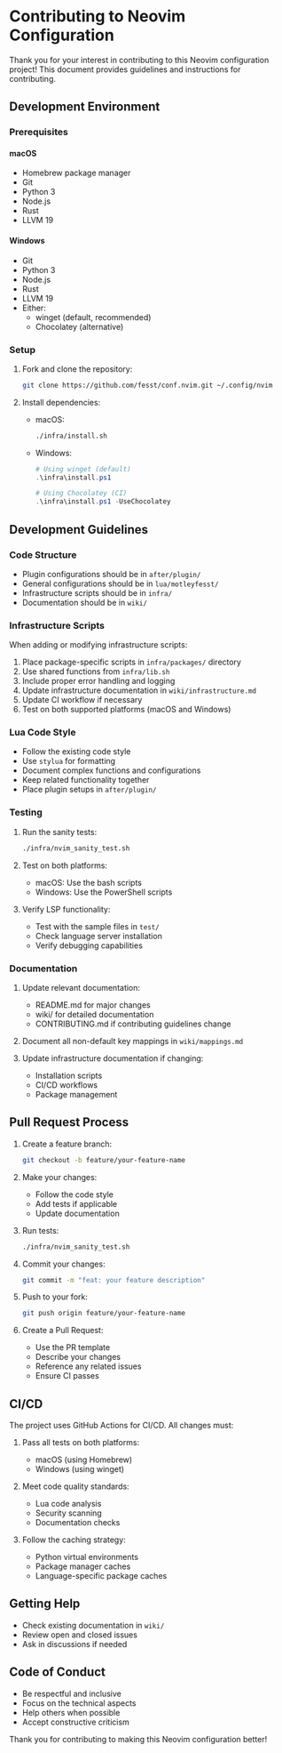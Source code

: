 # Contributing to Neovim Configuration

Thank you for your interest in contributing to this Neovim configuration project! This document provides guidelines and instructions for contributing.

## Development Environment

### Prerequisites

#### macOS

- Homebrew package manager
- Git
- Python 3
- Node.js
- Rust
- LLVM 19

#### Windows

- Git
- Python 3
- Node.js
- Rust
- LLVM 19
- Either:
  - winget (default, recommended)
  - Chocolatey (alternative)

### Setup

1. Fork and clone the repository:

   ```bash
   git clone https://github.com/fesst/conf.nvim.git ~/.config/nvim
   ```

2. Install dependencies:
   - macOS:

     ```zsh
     ./infra/install.sh
     ```

   - Windows:

     ```powershell
     # Using winget (default)
     .\infra\install.ps1

     # Using Chocolatey (CI)
     .\infra\install.ps1 -UseChocolatey
     ```

## Development Guidelines

### Code Structure

- Plugin configurations should be in `after/plugin/`
- General configurations should be in `lua/motleyfesst/`
- Infrastructure scripts should be in `infra/`
- Documentation should be in `wiki/`

### Infrastructure Scripts

When adding or modifying infrastructure scripts:

1. Place package-specific scripts in `infra/packages/` directory
2. Use shared functions from `infra/lib.sh`
3. Include proper error handling and logging
4. Update infrastructure documentation in `wiki/infrastructure.md`
5. Update CI workflow if necessary
6. Test on both supported platforms (macOS and Windows)

### Lua Code Style

- Follow the existing code style
- Use `stylua` for formatting
- Document complex functions and configurations
- Keep related functionality together
- Place plugin setups in `after/plugin/`

### Testing

1. Run the sanity tests:

   ```bash
   ./infra/nvim_sanity_test.sh
   ```

2. Test on both platforms:
   - macOS: Use the bash scripts
   - Windows: Use the PowerShell scripts

3. Verify LSP functionality:
   - Test with the sample files in `test/`
   - Check language server installation
   - Verify debugging capabilities

### Documentation

1. Update relevant documentation:
   - README.md for major changes
   - wiki/ for detailed documentation
   - CONTRIBUTING.md if contributing guidelines change

2. Document all non-default key mappings in `wiki/mappings.md`

3. Update infrastructure documentation if changing:
   - Installation scripts
   - CI/CD workflows
   - Package management

## Pull Request Process

1. Create a feature branch:

   ```bash
   git checkout -b feature/your-feature-name
   ```

2. Make your changes:
   - Follow the code style
   - Add tests if applicable
   - Update documentation

3. Run tests:

   ```bash
   ./infra/nvim_sanity_test.sh
   ```

4. Commit your changes:

   ```bash
   git commit -m "feat: your feature description"
   ```

5. Push to your fork:

   ```bash
   git push origin feature/your-feature-name
   ```

6. Create a Pull Request:
   - Use the PR template
   - Describe your changes
   - Reference any related issues
   - Ensure CI passes

## CI/CD

The project uses GitHub Actions for CI/CD. All changes must:

1. Pass all tests on both platforms:
   - macOS (using Homebrew)
   - Windows (using winget)

2. Meet code quality standards:
   - Lua code analysis
   - Security scanning
   - Documentation checks

3. Follow the caching strategy:
   - Python virtual environments
   - Package manager caches
   - Language-specific package caches


## Getting Help

- Check existing documentation in `wiki/`
- Review open and closed issues
- Ask in discussions if needed

## Code of Conduct

- Be respectful and inclusive
- Focus on the technical aspects
- Help others when possible
- Accept constructive criticism

Thank you for contributing to making this Neovim configuration better!
